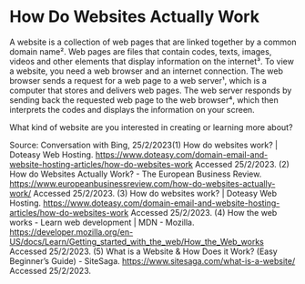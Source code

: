 # How Do Websites Actually Work

A website is a collection of web pages that are linked together by a common domain name². Web pages are files that contain codes, texts, images, videos and other elements that display information on the internet³. To view a website, you need a web browser and an internet connection. The web browser sends a request for a web page to a web server¹, which is a computer that stores and delivers web pages. The web server responds by sending back the requested web page to the web browser⁴, which then interprets the codes and displays the information on your screen.

What kind of website are you interested in creating or learning more about?

Source: Conversation with Bing, 25/2/2023(1) How do websites work? | Doteasy Web Hosting. https://www.doteasy.com/domain-email-and-website-hosting-articles/how-do-websites-work Accessed 25/2/2023.
(2) How do Websites Actually Work? - The European Business Review. https://www.europeanbusinessreview.com/how-do-websites-actually-work/ Accessed 25/2/2023.
(3) How do websites work? | Doteasy Web Hosting. https://www.doteasy.com/domain-email-and-website-hosting-articles/how-do-websites-work Accessed 25/2/2023.
(4) How the web works - Learn web development | MDN - Mozilla. https://developer.mozilla.org/en-US/docs/Learn/Getting_started_with_the_web/How_the_Web_works Accessed 25/2/2023.
(5) What is a Website & How Does it Work? (Easy Beginner’s Guide) - SiteSaga. https://www.sitesaga.com/what-is-a-website/ Accessed 25/2/2023.
